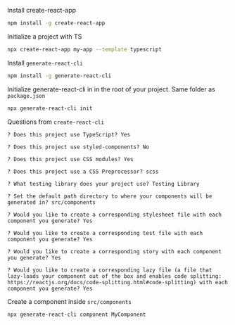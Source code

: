 Install create-react-app
```sh
npm install -g create-react-app
```

Initialize a project with TS 
```sh
npx create-react-app my-app --template typescript
```

Install `generate-react-cli`
```sh
npm install -g generate-react-cli 
```

Initialize generate-react-cli in in the root of your project. Same folder as `package.json`
```sh
npx generate-react-cli init 
```

Questions from `create-react-cli`
```
? Does this project use TypeScript? Yes

? Does this project use styled-components? No

? Does this project use CSS modules? Yes

? Does this project use a CSS Preprocessor? scss

? What testing library does your project use? Testing Library

? Set the default path directory to where your components will be generated in? src/components

? Would you like to create a corresponding stylesheet file with each component you generate? Yes

? Would you like to create a corresponding test file with each component you generate? Yes

? Would you like to create a corresponding story with each component you generate? Yes

? Would you like to create a corresponding lazy file (a file that lazy-loads your component out of the box and enables code splitting: 
https://reactjs.org/docs/code-splitting.html#code-splitting) with each component you generate? Yes
```

Create a component inside `src/components` 
```sh
npx generate-react-cli component MyComponent
```
